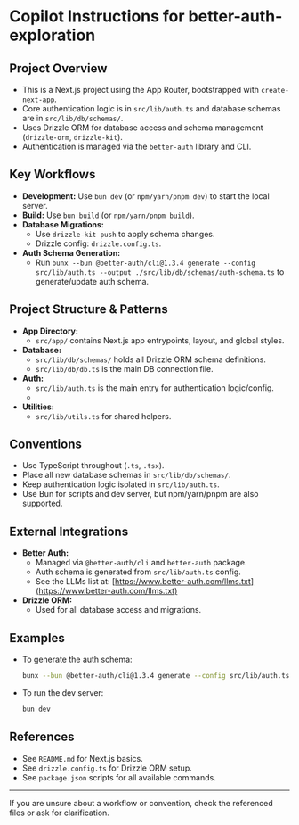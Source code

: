# Copilot Instructions for better-auth-exploration

## Project Overview

- This is a Next.js project using the App Router, bootstrapped with `create-next-app`.
- Core authentication logic is in `src/lib/auth.ts` and database schemas are in `src/lib/db/schemas/`.
- Uses Drizzle ORM for database access and schema management (`drizzle-orm`, `drizzle-kit`).
- Authentication is managed via the `better-auth` library and CLI.

## Key Workflows

- **Development:** Use `bun dev` (or `npm/yarn/pnpm dev`) to start the local server.
- **Build:** Use `bun build` (or `npm/yarn/pnpm build`).
- **Database Migrations:**
  - Use `drizzle-kit push` to apply schema changes.
  - Drizzle config: `drizzle.config.ts`.
- **Auth Schema Generation:**
  - Run `bunx --bun @better-auth/cli@1.3.4 generate --config src/lib/auth.ts --output ./src/lib/db/schemas/auth-schema.ts` to generate/update auth schema.

## Project Structure & Patterns

- **App Directory:**
  - `src/app/` contains Next.js app entrypoints, layout, and global styles.
- **Database:**
  - `src/lib/db/schemas/` holds all Drizzle ORM schema definitions.
  - `src/lib/db/db.ts` is the main DB connection file.
- **Auth:**
  - `src/lib/auth.ts` is the main entry for authentication logic/config.
  -
- **Utilities:**
  - `src/lib/utils.ts` for shared helpers.

## Conventions

- Use TypeScript throughout (`.ts`, `.tsx`).
- Place all new database schemas in `src/lib/db/schemas/`.
- Keep authentication logic isolated in `src/lib/auth.ts`.
- Use Bun for scripts and dev server, but npm/yarn/pnpm are also supported.

## External Integrations

- **Better Auth:**
  - Managed via `@better-auth/cli` and `better-auth` package.
  - Auth schema is generated from `src/lib/auth.ts` config.
  - See the LLMs list at: [https://www.better-auth.com/llms.txt](https://www.better-auth.com/llms.txt)
- **Drizzle ORM:**
  - Used for all database access and migrations.

## Examples

- To generate the auth schema:
  ```sh
  bunx --bun @better-auth/cli@1.3.4 generate --config src/lib/auth.ts --output ./src/lib/db/schemas/auth-schema.ts
  ```
- To run the dev server:
  ```sh
  bun dev
  ```

## References

- See `README.md` for Next.js basics.
- See `drizzle.config.ts` for Drizzle ORM setup.
- See `package.json` scripts for all available commands.

---

If you are unsure about a workflow or convention, check the referenced files or ask for clarification.
